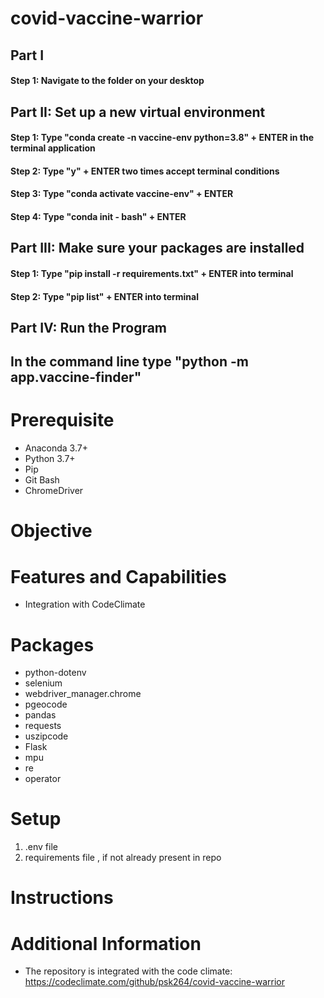 # covid-vaccine-warrior

## Part I
#### Step 1: Navigate to the folder on your desktop


## Part II: Set up a new virtual environment
#### Step 1: Type "conda create -n vaccine-env python=3.8" + ENTER in the terminal application
#### Step 2: Type "y" + ENTER two times accept terminal conditions
#### Step 3: Type "conda activate vaccine-env" + ENTER 
#### Step 4: Type "conda init - bash"  + ENTER 

## Part III: Make sure your packages are installed
#### Step 1: Type "pip install -r requirements.txt" + ENTER into terminal
#### Step 2: Type "pip list" + ENTER into terminal

## Part IV: Run the Program
## In the command line type "python -m app.vaccine-finder" 


# Prerequisite
* Anaconda 3.7+
* Python 3.7+
* Pip
* Git Bash
* ChromeDriver

# Objective 

# Features and Capabilities
* Integration with CodeClimate

# Packages
* python-dotenv
* selenium
* webdriver_manager.chrome
* pgeocode
* pandas
* requests
* uszipcode
* Flask
* mpu
* re
* operator

# Setup
1. .env file
2. requirements file , if not already present in repo

# Instructions

# Additional Information
* The repository is integrated with the code climate: https://codeclimate.com/github/psk264/covid-vaccine-warrior
